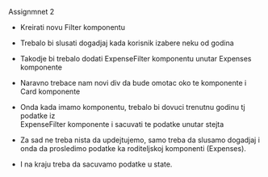 Assignmnet 2

- Kreirati novu Filter komponentu
- Trebalo bi slusati dogadjaj kada korisnik izabere neku od godina
- Takodje bi trebalo dodati ExpenseFilter komponentu unutar Expenses komponente
- Naravno trebace nam novi div da bude omotac oko te komponente i Card komponente

- Onda kada imamo komponentu, trebalo bi dovuci trenutnu godinu tj podatke iz  
  ExpenseFilter komponente i sacuvati te podatke unutar stejta
- Za sad ne treba nista da updejtujemo, samo treba da slusamo dogadjaj i onda da
  prosledimo podatke ka roditeljskoj komponenti (Expenses).
- I na kraju treba da sacuvamo podatke u state.
